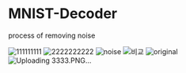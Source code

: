 # MNIST-Decoder
process of removing noise

![111111111](https://user-images.githubusercontent.com/49590432/59329493-f845a480-8d29-11e9-965e-43d61e062811.PNG)
![2222222222](https://user-images.githubusercontent.com/49590432/59329497-fa0f6800-8d29-11e9-8519-80875f0d619b.PNG)
![noise](https://user-images.githubusercontent.com/49590432/59329513-0398d000-8d2a-11e9-8391-4f412df71cc5.png)
![비교](https://user-images.githubusercontent.com/49590432/59329518-072c5700-8d2a-11e9-9a82-11953348a81d.png)
![original](https://user-images.githubusercontent.com/49590432/59329521-08f61a80-8d2a-11e9-9e58-bdebab86f5f4.png)
![Uploading 3333.PNG…]()
